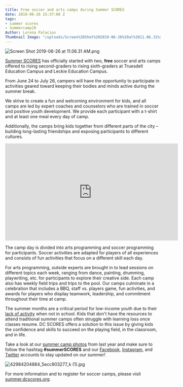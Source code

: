 ```yaml
---
title: Free soccer and arts camps during Summer SCORES
date: 2019-06-26 15:37:00 Z
tags:
- summer scores
- Summercamp19
Author: Lorena Palacios
Thumbnail Image: "/uploads/Screen%20Shot%202019-06-26%20at%2011.06.31%20AM-081f48.png"
---
```


![Screen Shot 2019-06-26 at 11.06.31 AM.png](/uploads/Screen%20Shot%202019-06-26%20at%2011.06.31%20AM.png)

[Summer SCORES](https://summer.dcscores.org/) has officially started with two, **free** soccer and arts camps offered to rising second-graders to rising sixth-graders at Truesdell Education Campus and Leckie Education Campus.

From June 24 to July 26, campers will have the opportunity to participate in activities geared toward keeping their bodies and minds active during the summer break. 






We strive to create a fun and welcoming environment for kids, and all camps are led by expert coaches and counselors who are trained in soccer and positive youth development. We provide each participant with a t-shirt and at least one meal every day of camp. 

Additionally, the camps bring kids together from different parts of the city – building long-lasting friendships and exposing participants to different cultures. 

<iframe width="560" height="315" src="https://www.youtube.com/embed/-Faw2TgHdyQ" frameborder="0" allow="accelerometer; autoplay; encrypted-media; gyroscope; picture-in-picture" allowfullscreen></iframe>

The camp day is divided into arts programming and soccer programming for participants. Soccer activities are adapted for players of all experiences and consists of fun activities that focus on a different skill each day. 

For arts programming, outside experts are brought in to lead sessions on different topics each week, ranging from dance, painting, drumming, playwriting, etc. for participants to explore their creative side. 
Each camp also has weekly field trips and trips to the pool. Our camps culminate in a celebration that includes a BBQ, staff vs. players game, fun activities, and awards for players who display teamwork, leadership, and commitment throughout their time at camp.

The summer months are a critical period for low-income youth due to their [lack of activity](https://www.summerlearning.org/at-a-glance/) when not in school. Kids that don't have the resources to attend traditional summer camps often struggle with learning loss once classes resume. DC SCORES offers a solution to this issue by giving kids the confidence and skills to succeed on the playing field, in the classroom, and in life.

Take a look at our [summer camp photos](https://www.flickr.com/photos/dcscorespictures/albums/72157695340897512) from last year and make sure to follow the hashtag **#summerSCORES** and our [Facebook](https://www.facebook.com/DCSCORES/), [Instagram](https://www.instagram.com/dc_scores/), and [Twitter](https://twitter.com/DCSCORES) accounts to stay updated on our summer!

![42984204884_5ecc903277_k (1).jpg](/uploads/42984204884_5ecc903277_k%20(1).jpg)

For more information and to register for soccer camps, please visit [summer.dcscores.org](https://summer.dcscores.org/).